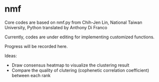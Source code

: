 # nmf
Core codes are based on nmf.py from Chih-Jen Lin, National Taiwan University, Python translated by Anthony Di Franco

Currently, codes are under editing for implementing customized functions.

Progress will be recorded here.

Ideas:
- Draw consensus heatmap to visualize the clustering result
- Compare the quality of clutering (cophenetic correlation coefficient) between each rank
